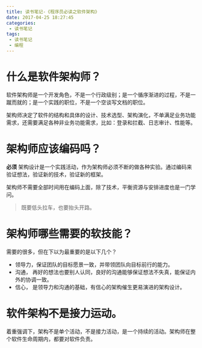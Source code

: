 ```yaml
---
title: 读书笔记-《程序员必读之软件架构》
date: 2017-04-25 18:27:45
categories:
 - 读书笔记
tags:
 - 读书笔记
 - 编程
---
```


# 什么是软件架构师？
软件架构师是一个开发角色，不是一个行政级别；是一个循序渐进的过程，不是一蹴而就的；是一个实践的职位，不是一个空谈写文档的职位。

架构师决定了软件的结构和具体的设计、技术选型、架构演化，不单满足业务功能需求，还需要满足各种非业务功能需求，比如：登录和拦截、日志审计、性能等。

# 架构师应该编码吗？
__必须__
架构设计是一个实践活动，作为架构师必须不断的做各种实验。通过编码来验证想法，验证新的技术，验证新的框架。

架构师不需要全部时间用在编码上面，除了技术，平衡资源与安排进度也是一门学问。

> 既要低头拉车，也要抬头开路。

<!-- more -->
# 架构师哪些需要的软技能？
需要的很多，但在下以为最重要的是以下几个？
* 领导力，保证团队的目标愿景一致，并带领团队向目标前行的能力。
* 沟通， 再好的想法也要别人认同，良好的沟通能够保证想法不失真，能保证内外的协调一致。
* 信心， 是领导力和沟通的基础，有信心的架构催生更易演进的架构设计。

# 软件架构不是接力运动。
着重强调下，架构不是单个活动，不是接力活动，是一个持续的活动。架构师在整个软件生命周期内，都要对软件负责。
